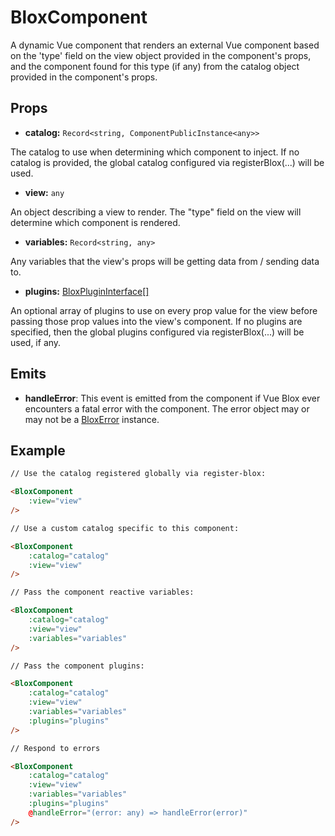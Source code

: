 # BloxComponent

A dynamic Vue component that renders an external Vue component based on the 'type' field on the view object provided in the component's props, and the component found for this type (if any) from the catalog object provided in the component's props.

## Props

- **catalog:** ```Record<string, ComponentPublicInstance<any>>```

The catalog to use when determining which component to inject. If no catalog is provided, the global catalog configured via registerBlox(...) will be used.

- **view:** ```any```

An object describing a view to render. The "type" field on the view will determine which component is rendered.

- **variables:** ```Record<string, any>```

Any variables that the view's props will be getting data from / sending data to.

- **plugins:** [BloxPluginInterface[]](/docs/api/interfaces/blox-plugin-interface)

An optional array of plugins to use on every prop value for the view before passing those prop values into the view's component. If no plugins are specified, then the global plugins configured via registerBlox(...) will be used, if any.

## Emits

- **handleError**: This event is emitted from the component if Vue Blox ever encounters a fatal error with the component. The error object may or may not be a [BloxError](/docs/api/classes/blox-error) instance.

## Example

```html
// Use the catalog registered globally via register-blox:

<BloxComponent
	:view="view"
/>
```

```html
// Use a custom catalog specific to this component:

<BloxComponent
	:catalog="catalog"
	:view="view"
/>
```

```html
// Pass the component reactive variables:

<BloxComponent
	:catalog="catalog"
	:view="view"
	:variables="variables"
/>
```

```html
// Pass the component plugins:

<BloxComponent
	:catalog="catalog"
	:view="view"
	:variables="variables"
	:plugins="plugins"
/>
```

```html
// Respond to errors

<BloxComponent
	:catalog="catalog"
	:view="view"
	:variables="variables"
	:plugins="plugins"
	@handleError="(error: any) => handleError(error)"
/>
```